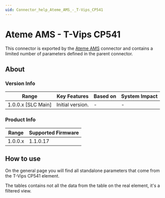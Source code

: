 ```yaml
---
uid: Connector_help_Ateme_AMS_-_T-Vips_CP541
---
```


# Ateme AMS - T-Vips CP541

This connector is exported by the [Ateme AMS](xref:Connector_help_Ateme_AMS) connector and contains a limited number of parameters defined in the parent connector.

## About

### Version Info

| Range                | Key Features     | Based on     | System Impact     |
|----------------------|------------------|--------------|-------------------|
| 1.0.0.x [SLC Main]   | Initial version. | -            | -                 |

### Product Info

| Range     | Supported Firmware     |
|-----------|------------------------|
| 1.0.0.x   | 1.1.0.17               |

## How to use

On the general page you will find all standalone parameters that come from the T-Vips CP541 element.

The tables contains not all the data from the table on the real element, it's a filtered view.

